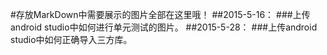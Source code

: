 #存放MarkDown中需要展示的图片全部在这里哦！
##2015-5-16：
###上传android studio中如何进行单元测试的图片。
##2015-5-28：
###上传android studio中如何正确导入三方库。